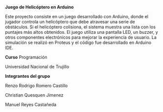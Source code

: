 **Juego de Helicóptero en Arduino**

Este proyecto consiste en un juego desarrollado con Arduino, donde el jugador controla 
un helicóptero que debe atravesar una serie de obstáculos. Si el helicóptero colisiona, 
el sistema muestra una lista con los puntajes más altos obtenidos. El juego utiliza una pantalla LED, un buzzer,
y otros componentes electrónicos para mejorar la experiencia de usuario. La simulación se realizó en Proteus y el código fue desarrollado en Arduino IDE.

**Curso**
Programación

Universidad Nacional de Trujillo

**Integrantes del grupo**

Renzo Rodrigo Romero Castillo

Christian Quesquen Jimenez

Manuel Reyes Castañeda



